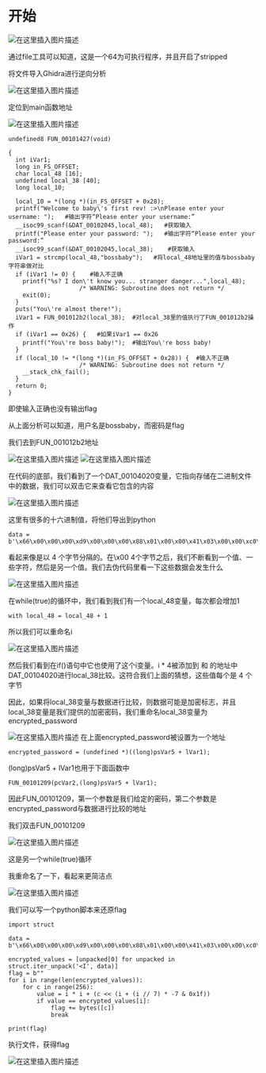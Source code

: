 ﻿
# 开始
![在这里插入图片描述](https://img-blog.csdnimg.cn/e5a335a442824a9da580498fa0c29a7f.png)

通过file工具可以知道，这是一个64为可执行程序，并且开启了stripped

将文件导入Ghidra进行逆向分析

![在这里插入图片描述](https://img-blog.csdnimg.cn/4153627bdca4404b9c3debb5cc612e8d.png)

定位到main函数地址

![在这里插入图片描述](https://img-blog.csdnimg.cn/e6915f2a9328442ab96377aa82050a7f.png)
```
undefined8 FUN_00101427(void)

{
  int iVar1;
  long in_FS_OFFSET;
  char local_48 [16];
  undefined local_38 [40];
  long local_10;
  
  local_10 = *(long *)(in_FS_OFFSET + 0x28);
  printf("Welcome to baby\'s first rev! :>\nPlease enter your username: ");   #输出字符“Please enter your username:”
  __isoc99_scanf(&DAT_00102045,local_48);   #获取输入
  printf("Please enter your password: ");   #输出字符“Please enter your password:”
  __isoc99_scanf(&DAT_00102045,local_38);    #获取输入
  iVar1 = strcmp(local_48,"bossbaby");   #将local_48地址里的值与bossbaby字符串做对比
  if (iVar1 != 0) {    #输入不正确
    printf("%s? I don\'t know you... stranger danger...",local_48);
                    /* WARNING: Subroutine does not return */
    exit(0);
  }
  puts("You\'re almost there!");
  iVar1 = FUN_001012b2(local_38);  #对local_38里的值执行了FUN_001012b2操作
  if (iVar1 == 0x26) {   #如果iVar1 == 0x26
    printf("You\'re boss baby!");  #输出You\'re boss baby!
  }
  if (local_10 != *(long *)(in_FS_OFFSET + 0x28)) {  #输入不正确
                    /* WARNING: Subroutine does not return */
    __stack_chk_fail();
  }
  return 0;
}
```
即使输入正确也没有输出flag

从上面分析可以知道，用户名是bossbaby，而密码是flag

我们去到FUN_001012b2地址

![在这里插入图片描述](https://img-blog.csdnimg.cn/db34611ecf1f486fa6aca09d610703b0.png)
![在这里插入图片描述](https://img-blog.csdnimg.cn/a0c3d9901ce64838ad00299fd4e05375.png)


在代码的底部，我们看到了一个DAT_00104020变量，它指向存储在二进制文件中的数据，我们可以双击它来查看它包含的内容

![在这里插入图片描述](https://img-blog.csdnimg.cn/c8158813255e4d3e848a50ca79cbb75c.png)

这里有很多的十六进制值，将他们导出到python

```
data = b'\x66\x00\x00\x00\xd9\x00\x00\x00\x88\x01\x00\x00\x41\x03\x00\x00\xc0\x07\x00\x00\xf9\x06\x00\x00\xa4\x18\x00\x00\x95\x00\x00\x00\x0a\x01\x00\x00\xd5\x01\x00\x00\x7c\x03\x00\x00\xa9\x03\x00\x00\xb0\x07\x00\x00\x69\x19\x00\x00\x27\x01\x00\x00\xa3\x01\x00\x00\xc4\x01\x00\x00\xb9\x02\x00\x00\x54\x07\x00\x00\x89\x08\x00\x00\x50\x0f\x00\x00\xf0\x01\x00\x00\x54\x02\x00\x00\xd9\x02\x00\x00\x58\x05\x00\x00\x71\x05\x00\x00\x24\x09\x00\x00\x19\x10\x00\x00\x42\x03\x00\x00\xad\x03\x00\x00\x08\x05\x00\x00\xe9\x06\x00\x00\x30\x0a\x00\x00\xe1\x10\x00\x00\x84\x12\x00\x00\x00\x05\x00\x00\xd2\x05\x00\x00\x4d\x07\x00\x00'
```

看起来像是以 4 个字节分隔的。在\x00 4个字节之后，我们不断看到一个值、一些字符，然后是另一个值。我们去伪代码里看一下这些数据会发生什么

![在这里插入图片描述](https://img-blog.csdnimg.cn/6941a1f0b7d6424995751c44b3736f61.png)

在while(true)的循环中，我们看到我们有一个local_48变量，每次都会增加1
```
with local_48 = local_48 + 1
```
所以我们可以重命名i

![在这里插入图片描述](https://img-blog.csdnimg.cn/572069a3b9004eafb892b18fcfada498.png)

然后我们看到在if()语句中它也使用了这个i变量。i * 4被添加到 和 的地址中DAT_00104020进行local_38比较。这符合我们上面的猜想，这些值每个是 4 个字节

因此，如果将local_38变量与数据进行比较，则数据可能是加密标志，并且local_38变量是我们提供的加密密码，我们重命名local_38变量为encrypted_password


![在这里插入图片描述](https://img-blog.csdnimg.cn/d3b7b714a8ad4289a81c93312e5a5d3a.png)
在上面encrypted_password被设置为一个地址
```
encrypted_password = (undefined *)((long)psVar5 + lVar1);
```
(long)psVar5 + lVar1也用于下面函数中
```
FUN_00101209(pcVar2,(long)psVar5 + lVar1);
```
因此FUN_00101209，第一个参数是我们给定的密码，第二个参数是encrypted_password与数据进行比较的地址

我们双击FUN_00101209

![在这里插入图片描述](https://img-blog.csdnimg.cn/d862bffa4d59416db0894a53cc14fe00.png)

这是另一个while(true)循环

我重命名了一下，看起来更简洁点

![在这里插入图片描述](https://img-blog.csdnimg.cn/beaa4629be844f21a36702524f860966.png)

我们可以写一个python脚本来还原flag

```
import struct

data = b'\x66\x00\x00\x00\xd9\x00\x00\x00\x88\x01\x00\x00\x41\x03\x00\x00\xc0\x07\x00\x00\xf9\x06\x00\x00\xa4\x18\x00\x00\x95\x00\x00\x00\x0a\x01\x00\x00\xd5\x01\x00\x00\x7c\x03\x00\x00\xa9\x03\x00\x00\xb0\x07\x00\x00\x69\x19\x00\x00\x27\x01\x00\x00\xa3\x01\x00\x00\xc4\x01\x00\x00\xb9\x02\x00\x00\x54\x07\x00\x00\x89\x08\x00\x00\x50\x0f\x00\x00\xf0\x01\x00\x00\x54\x02\x00\x00\xd9\x02\x00\x00\x58\x05\x00\x00\x71\x05\x00\x00\x24\x09\x00\x00\x19\x10\x00\x00\x42\x03\x00\x00\xad\x03\x00\x00\x08\x05\x00\x00\xe9\x06\x00\x00\x30\x0a\x00\x00\xe1\x10\x00\x00\x84\x12\x00\x00\x00\x05\x00\x00\xd2\x05\x00\x00\x4d\x07\x00\x00'

encrypted_values = [unpacked[0] for unpacked in struct.iter_unpack('<I', data)]
flag = b""
for i in range(len(encrypted_values)):  
    for c in range(256):  
        value = i * i + (c << (i + (i // 7) * -7 & 0x1f))
        if value == encrypted_values[i]: 
            flag += bytes([c])
            break

print(flag)
```
执行文件，获得flag

![在这里插入图片描述](https://img-blog.csdnimg.cn/2c96a5d3e5194812b7aeaf08cecf7133.png)

